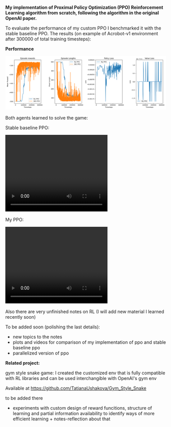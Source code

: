 
**My implementation of Proximal Policy Optimization (PPO) Reinforcement Learning algorithm from scratch, following the algorithm in the original OpenAI paper.**

To evaluate the performance of my custom PPO I benchmarked it with the stable baseline PPO. The results (on example of Acrobot-v1 environment
after 300000 of total training timesteps):

**Performance**

![](training_runs/20250517_042955/learning_curves.png)

Both agents learned to solve the game:

Stable baseline PPO:

   <video src="/training_runs/20250517_042955/videos/sb3_ppo/rl-video-episode-0.mp4" width="320" height="240" controls>
   </video>

My PPO:

   <video src="/training_runs/20250517_042955/videos/custom_ppo/rl-video-episode-0.mp4" width="320" height="240" controls>
   </video>


Also there are very unfinished notes on RL (I will add new material I learned recently soon)

To be added soon (polishing the last details): 

- new topics to the notes
- plots and videos for comparison of my implementation of ppo and stable baseline ppo
- parallelized version of ppo


**Related project:** 

gym style snake game: I created the customized env that is fully compatible with RL libraries and can be used interchangible with OpenAI's gym env

Available at https://github.com/TatianaUshakova/Gym_Style_Snake

to be added there
 - experiments with custom design of reward funcitions, structure of learning and partial information availability to identify ways of more efficient learning + notes-reflection about that
